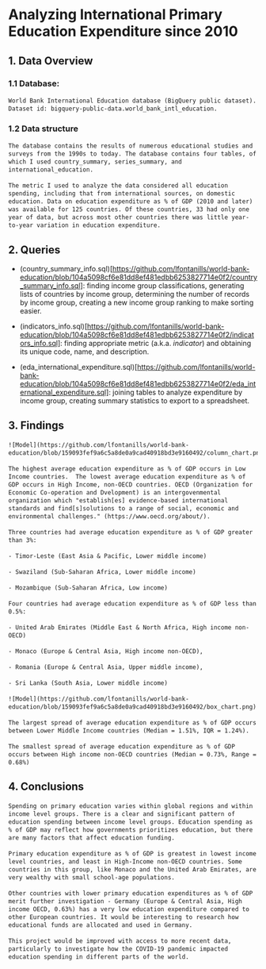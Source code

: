 # Analyzing International Primary Education Expenditure since 2010

## 1. Data Overview
### 1.1 Database:

    World Bank International Education database (BigQuery public dataset). Dataset id: bigquery-public-data.world_bank_intl_education.

### 1.2 Data structure

    The database contains the results of numerous educational studies and surveys from the 1990s to today. The database contains four tables, of which I used country_summary, series_summary, and international_education.

    The metric I used to analyze the data considered all education spending, including that from international sources, on domestic education. Data on education expenditure as % of GDP (2010 and later) was available for 125 countries. Of these countries, 33 had only one year of data, but across most other countries there was little year-to-year variation in education expenditure.

## 2. Queries
    
- (country_summary_info.sql)[https://github.com/lfontanills/world-bank-education/blob/104a5098cf6e81dd8ef481edbb6253827714e0f2/country_summary_info.sql]: finding income group classifications, generating lists of countries by income group, determining the number of records by income group, creating a new income group ranking to make sorting easier.

- (indicators_info.sql)[https://github.com/lfontanills/world-bank-education/blob/104a5098cf6e81dd8ef481edbb6253827714e0f2/indicators_info.sql]: finding appropriate metric (a.k.a. _indicator_) and obtaining its unique code, name, and description.

- (eda_international_expenditure.sql)[https://github.com/lfontanills/world-bank-education/blob/104a5098cf6e81dd8ef481edbb6253827714e0f2/eda_international_expenditure.sql]: joining tables to analyze expenditure by income group, creating summary statistics to export to a spreadsheet.
      

## 3. Findings

    ![Model](https://github.com/lfontanills/world-bank-education/blob/159093fef9a6c5a8de0a9cad40918bd3e9160492/column_chart.png)
       
    The highest average education expenditure as % of GDP occurs in Low Income countries.  The lowest average education expenditure as % of GDP occurs in High Income, non-OECD countries. OECD (Organization for Economic Co-operation and Dvelopment) is an intergovenmental organization which "establish[es] evidence-based international standards and find[s]solutions to a range of social, economic and environmental challenges." (https://www.oecd.org/about/). 

    Three countries had average education expenditure as % of GDP greater than 3%: 

    - Timor-Leste (East Asia & Pacific, Lower middle income)

    - Swaziland (Sub-Saharan Africa, Lower middle income)

    - Mozambique (Sub-Saharan Africa, Low income)

    Four countries had average education expenditure as % of GDP less than 0.5%:

    - United Arab Emirates (Middle East & North Africa, High income non-OECD)

    - Monaco (Europe & Central Asia, High income non-OECD),

    - Romania (Europe & Central Asia, Upper middle income),

    - Sri Lanka (South Asia, Lower middle income)

    ![Model](https://github.com/lfontanills/world-bank-education/blob/159093fef9a6c5a8de0a9cad40918bd3e9160492/box_chart.png)

    The largest spread of average education expenditure as % of GDP occurs between Lower Middle Income countries (Median = 1.51%, IQR = 1.24%).

    The smallest spread of average education expenditure as % of GDP occurs between High income non-OECD countries (Median = 0.73%, Range = 0.68%)

## 4. Conclusions

    Spending on primary education varies within global regions and within income level groups. There is a clear and significant pattern of education spending between income level groups. Education spending as % of GDP may reflect how governments prioritizes education, but there are many factors that affect education funding.

    Primary education expenditure as % of GDP is greatest in lowest income level countries, and least in High-Income non-OECD countries. Some countries in this group, like Monaco and the United Arab Emirates, are very wealthy with small school-age populations. 

    Other countries with lower primary education expenditures as % of GDP merit further investigation - Germany (Europe & Central Asia, High income OECD, 0.63%) has a very low education expenditure compared to other European countries. It would be interesting to research how educational funds are allocated and used in Germany.
    
    This project would be improved with access to more recent data, particularly to investigate how the COVID-19 pandemic impacted education spending in different parts of the world.

